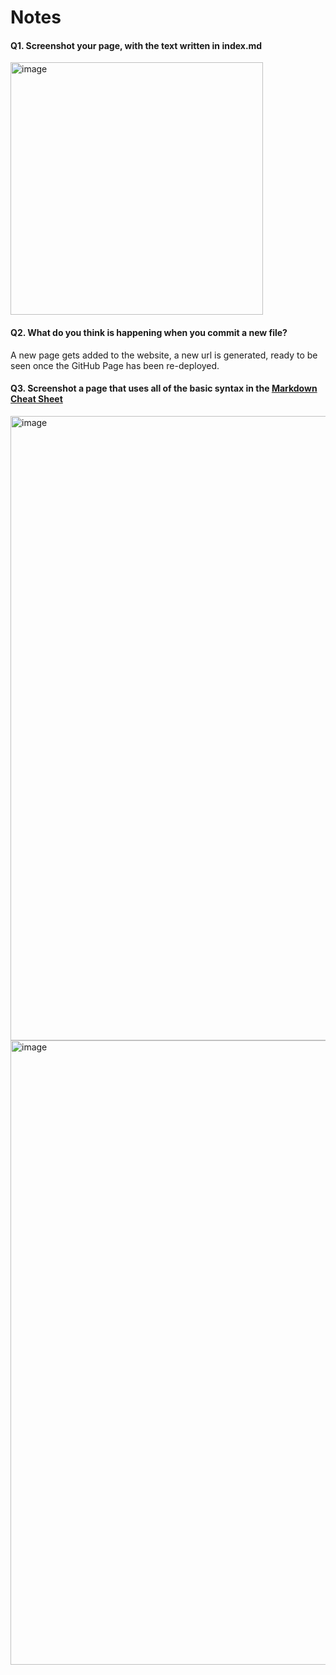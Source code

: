 # Notes

#### Q1. Screenshot your page, with the text written in index.md

<img width="404" alt="image" src="https://user-images.githubusercontent.com/44093048/192173008-a5006f64-c75c-49a7-9ab3-a859e3dfc233.png">

#### Q2. What do you think is happening when you commit a new file?

A new page gets added to the website, a new url is generated, ready to be seen once the GitHub Page has been re-deployed.

#### Q3. Screenshot a page that uses all of the basic syntax in the [Markdown Cheat Sheet](https://commonmark.org/help/)

<img width="999" alt="image" src="https://user-images.githubusercontent.com/44093048/192175556-f4c487c3-ea5d-4461-9e47-553395ffff6f.png">
<img width="999" alt="image" src="https://user-images.githubusercontent.com/44093048/192175515-c8dc46e8-6720-4c0b-b830-8ef884d6a4b3.png">
